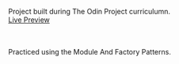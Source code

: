 Project built during The Odin Project curriculumn.<br>
[Live Preview](https://yusef-h.github.io/Library/)

<br>
<br>
Practiced using the Module And Factory Patterns.